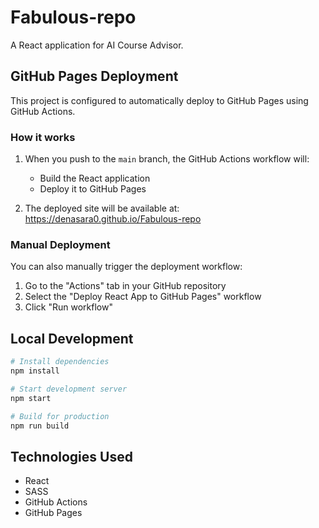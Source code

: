 # Fabulous-repo

A React application for AI Course Advisor.

## GitHub Pages Deployment

This project is configured to automatically deploy to GitHub Pages using GitHub Actions.

### How it works

1. When you push to the `main` branch, the GitHub Actions workflow will:
   - Build the React application
   - Deploy it to GitHub Pages

2. The deployed site will be available at: https://denasara0.github.io/Fabulous-repo

### Manual Deployment

You can also manually trigger the deployment workflow:
1. Go to the "Actions" tab in your GitHub repository
2. Select the "Deploy React App to GitHub Pages" workflow
3. Click "Run workflow"

## Local Development

```bash
# Install dependencies
npm install

# Start development server
npm start

# Build for production
npm run build
```

## Technologies Used

- React
- SASS
- GitHub Actions
- GitHub Pages
